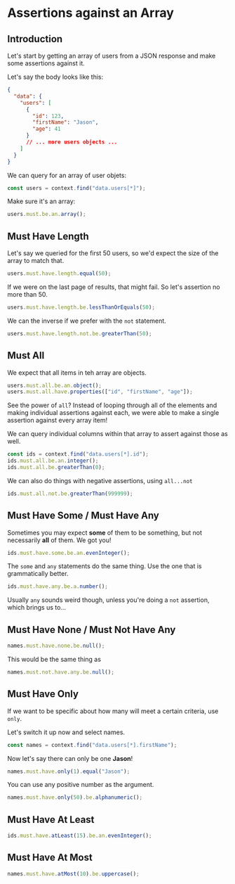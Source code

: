 # Assertions against an Array

## Introduction

Let's start by getting an array of users from a JSON response and make some assertions against it.

Let's say the body looks like this:

```json
{
  "data": {
    "users": [
      {
        "id": 123,
        "firstName": "Jason",
        "age": 41
      }
      // ... more users objects ...
    ]
  }
}
```

We can query for an array of user objets:

```typescript
const users = context.find("data.users[*]");
```

Make sure it's an array:

```typescript
users.must.be.an.array();
```

## Must Have Length

Let's say we queried for the first 50 users, so we'd expect the size of the array to match that.

```typescript
users.must.have.length.equal(50);
```

If we were on the last page of results, that might fail. So let's assertion no more than 50.

```typescript
users.must.have.length.be.lessThanOrEquals(50);
```

We can the inverse if we prefer with the `not` statement.

```typescript
users.must.have.length.not.be.greaterThan(50);
```

## Must All

We expect that all items in teh array are objects.

```typescript
users.must.all.be.an.object();
users.must.all.have.properties(["id", "firstName", "age"]);
```

See the power of `all`? Instead of looping through all of the elements and making individual assertions against each, we were able to make a single assertion against every array item!

We can query individual columns within that array to assert against those as well.

```typescript
const ids = context.find("data.users[*].id");
ids.must.all.be.an.integer();
ids.must.all.be.greaterThan(0);
```

We can also do things with negative assertions, using `all...not`

```typescript
ids.must.all.not.be.greaterThan(999999);
```

## Must Have Some / Must Have Any

Sometimes you may expect **some** of them to be something, but not necessarily **all** of them. We got you!

```typescript
ids.must.have.some.be.an.evenInteger();
```

The `some` and `any` statements do the same thing. Use the one that is grammatically better.

```typescript
ids.must.have.any.be.a.number();
```

Usually `any` sounds weird though, unless you're doing a `not` assertion, which brings us to...

## Must Have None / Must Not Have Any

```typescript
names.must.have.none.be.null();
```

This would be the same thing as

```typescript
names.must.not.have.any.be.null();
```

## Must Have Only

If we want to be specific about how many will meet a certain criteria, use `only`.

Let's switch it up now and select names.

```typescript
const names = context.find("data.users[*].firstName");
```

Now let's say there can only be one **Jason**!

```typescript
names.must.have.only(1).equal("Jason");
```

You can use any positive number as the argument.

```typescript
names.must.have.only(50).be.alphanumeric();
```

## Must Have At Least

```typescript
ids.must.have.atLeast(15).be.an.evenInteger();
```

## Must Have At Most

```typescript
names.must.have.atMost(10).be.uppercase();
```
